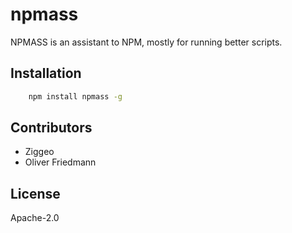 # npmass

NPMASS is an assistant to NPM, mostly for running better scripts.


## Installation


```bash
	npm install npmass -g
```


## Contributors

- Ziggeo
- Oliver Friedmann


## License

Apache-2.0

